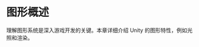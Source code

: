 <!-- Unity Manual > Graphics > Graphics Overview -->

<!-- # Graphics Overview -->
# 图形概述

<!-- Understanding graphics is key to adding an element of depth to your game. This section covers the graphical features of Unity, such as lighting and rendering. -->
理解图形系统是深入游戏开发的关键。本章详细介绍 Unity 的图形特性，例如光照和渲染。